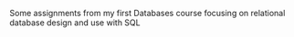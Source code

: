 Some assignments from my first Databases course focusing on relational database design and use with SQL 
